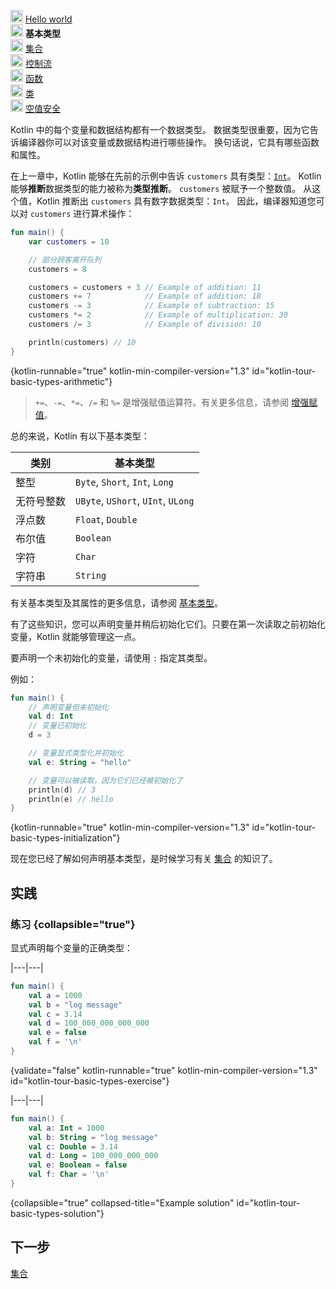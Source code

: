 [//]: # (title: 基本类型)

<tldr>
    <p><img src="icon-1-done.svg" width="20" alt="First step" /> <a href="kotlin-tour-hello-world.md">Hello world</a><br />
        <img src="icon-2.svg" width="20" alt="Second step" /> <strong>基本类型</strong><br />
        <img src="icon-3-todo.svg" width="20" alt="Third step" /> <a href="kotlin-tour-collections.md">集合</a><br />
        <img src="icon-4-todo.svg" width="20" alt="Fourth step" /> <a href="kotlin-tour-control-flow.md">控制流</a><br />
        <img src="icon-5-todo.svg" width="20" alt="Fifth step" /> <a href="kotlin-tour-functions.md">函数</a><br />
        <img src="icon-6-todo.svg" width="20" alt="Sixth step" /> <a href="kotlin-tour-classes.md">类</a><br />
        <img src="icon-7-todo.svg" width="20" alt="Final step" /> <a href="kotlin-tour-null-safety.md">空值安全</a></p>
</tldr>

Kotlin 中的每个变量和数据结构都有一个数据类型。
数据类型很重要，因为它告诉编译器你可以对该变量或数据结构进行哪些操作。
换句话说，它具有哪些函数和属性。

在上一章中，Kotlin 能够在先前的示例中告诉 `customers` 具有类型：[`Int`](https://kotlinlang.org/api/latest/jvm/stdlib/kotlin/-int/)。
Kotlin 能够**推断**数据类型的能力被称为**类型推断**。
`customers` 被赋予一个整数值。
从这个值，Kotlin 推断出 `customers` 具有数字数据类型：`Int`。
因此，编译器知道您可以对 `customers` 进行算术操作：

```kotlin
fun main() {
    var customers = 10

    // 部分顾客离开队列
    customers = 8

    customers = customers + 3 // Example of addition: 11
    customers += 7            // Example of addition: 18
    customers -= 3            // Example of subtraction: 15
    customers *= 2            // Example of multiplication: 30
    customers /= 3            // Example of division: 10

    println(customers) // 10
}
```
{kotlin-runnable="true" kotlin-min-compiler-version="1.3" id="kotlin-tour-basic-types-arithmetic"}

> `+=`、`-=`、`*=`、`/=` 和 `%=` 是增强赋值运算符。有关更多信息，请参阅 [增强赋值](operator-overloading.md#augmented-assignments)。


总的来说，Kotlin 有以下基本类型：

| **类别** | **基本类型**                           |
|--------|------------------------------------|
| 整型     | `Byte`, `Short`, `Int`, `Long`     |
| 无符号整数  | `UByte`, `UShort`, `UInt`, `ULong` |
| 浮点数    | `Float`, `Double`                  |
| 布尔值    | `Boolean`                          |
| 字符     | `Char`                             |
| 字符串    | `String`                           |

有关基本类型及其属性的更多信息，请参阅 [基本类型](basic-types.md)。

有了这些知识，您可以声明变量并稍后初始化它们。只要在第一次读取之前初始化变量，Kotlin 就能够管理这一点。

要声明一个未初始化的变量，请使用 `:` 指定其类型。

例如：

```kotlin
fun main() {
    // 声明变量但未初始化
    val d: Int
    // 变量已初始化
    d = 3

    // 变量显式类型化并初始化
    val e: String = "hello"

    // 变量可以被读取，因为它们已经被初始化了
    println(d) // 3
    println(e) // hello
}
```
{kotlin-runnable="true" kotlin-min-compiler-version="1.3" id="kotlin-tour-basic-types-initialization"}

现在您已经了解如何声明基本类型，是时候学习有关 [集合](kotlin-tour-collections.md) 的知识了。

## 实践

### 练习 {collapsible="true"}

显式声明每个变量的正确类型：

|---|---|
```kotlin
fun main() {
    val a = 1000
    val b = "log message"
    val c = 3.14
    val d = 100_000_000_000_000
    val e = false
    val f = '\n'
}
```
{validate="false" kotlin-runnable="true" kotlin-min-compiler-version="1.3" id="kotlin-tour-basic-types-exercise"}

|---|---|
```kotlin
fun main() {
    val a: Int = 1000
    val b: String = "log message"
    val c: Double = 3.14
    val d: Long = 100_000_000_000
    val e: Boolean = false
    val f: Char = '\n'
}
```
{collapsible="true" collapsed-title="Example solution" id="kotlin-tour-basic-types-solution"}

## 下一步

[集合](kotlin-tour-collections.md)